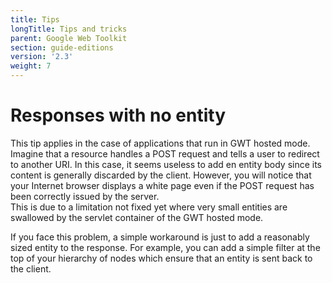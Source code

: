 ```yaml
---
title: Tips
longTitle: Tips and tricks
parent: Google Web Toolkit
section: guide-editions
version: '2.3'
weight: 7
---
```

# Responses with no entity

This tip applies in the case of applications that run in GWT hosted
mode. \
 Imagine that a resource handles a POST request and tells a user to
redirect to another URI. In this case, it seems useless to add en entity
body since its content is generally discarded by the client. However,
you will notice that your Internet browser displays a white page even if
the POST request has been correctly issued by the server.\
 This is due to a limitation not fixed yet where very small entities are
swallowed by the servlet container of the GWT hosted mode.

If you face this problem, a simple workaround is just to add a
reasonably sized entity to the response. For example, you can add a
simple filter at the top of your hierarchy of nodes which ensure that an
entity is sent back to the client.
